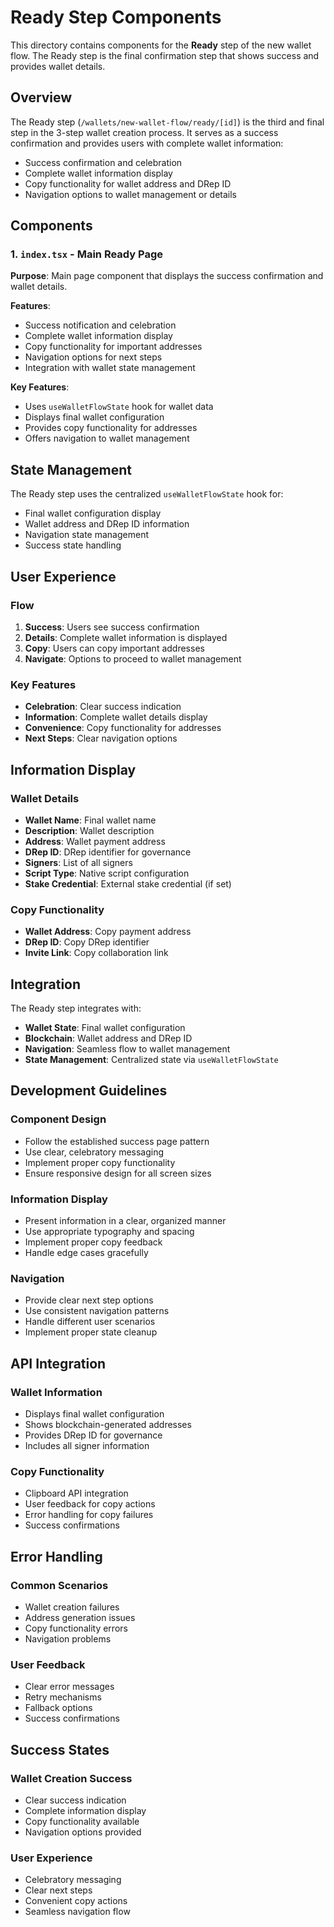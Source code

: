 # Ready Step Components

This directory contains components for the **Ready** step of the new wallet flow. The Ready step is the final confirmation step that shows success and provides wallet details.

## Overview

The Ready step (`/wallets/new-wallet-flow/ready/[id]`) is the third and final step in the 3-step wallet creation process. It serves as a success confirmation and provides users with complete wallet information:

- Success confirmation and celebration
- Complete wallet information display
- Copy functionality for wallet address and DRep ID
- Navigation options to wallet management or details

## Components

### 1. `index.tsx` - Main Ready Page
**Purpose**: Main page component that displays the success confirmation and wallet details.

**Features**:
- Success notification and celebration
- Complete wallet information display
- Copy functionality for important addresses
- Navigation options for next steps
- Integration with wallet state management

**Key Features**:
- Uses `useWalletFlowState` hook for wallet data
- Displays final wallet configuration
- Provides copy functionality for addresses
- Offers navigation to wallet management

## State Management

The Ready step uses the centralized `useWalletFlowState` hook for:
- Final wallet configuration display
- Wallet address and DRep ID information
- Navigation state management
- Success state handling

## User Experience

### Flow
1. **Success**: Users see success confirmation
2. **Details**: Complete wallet information is displayed
3. **Copy**: Users can copy important addresses
4. **Navigate**: Options to proceed to wallet management

### Key Features
- **Celebration**: Clear success indication
- **Information**: Complete wallet details display
- **Convenience**: Copy functionality for addresses
- **Next Steps**: Clear navigation options

## Information Display

### Wallet Details
- **Wallet Name**: Final wallet name
- **Description**: Wallet description
- **Address**: Wallet payment address
- **DRep ID**: DRep identifier for governance
- **Signers**: List of all signers
- **Script Type**: Native script configuration
- **Stake Credential**: External stake credential (if set)

### Copy Functionality
- **Wallet Address**: Copy payment address
- **DRep ID**: Copy DRep identifier
- **Invite Link**: Copy collaboration link

## Integration

The Ready step integrates with:
- **Wallet State**: Final wallet configuration
- **Blockchain**: Wallet address and DRep ID
- **Navigation**: Seamless flow to wallet management
- **State Management**: Centralized state via `useWalletFlowState`

## Development Guidelines

### Component Design
- Follow the established success page pattern
- Use clear, celebratory messaging
- Implement proper copy functionality
- Ensure responsive design for all screen sizes

### Information Display
- Present information in a clear, organized manner
- Use appropriate typography and spacing
- Implement proper copy feedback
- Handle edge cases gracefully

### Navigation
- Provide clear next step options
- Use consistent navigation patterns
- Handle different user scenarios
- Implement proper state cleanup

## API Integration

### Wallet Information
- Displays final wallet configuration
- Shows blockchain-generated addresses
- Provides DRep ID for governance
- Includes all signer information

### Copy Functionality
- Clipboard API integration
- User feedback for copy actions
- Error handling for copy failures
- Success confirmations

## Error Handling

### Common Scenarios
- Wallet creation failures
- Address generation issues
- Copy functionality errors
- Navigation problems

### User Feedback
- Clear error messages
- Retry mechanisms
- Fallback options
- Success confirmations

## Success States

### Wallet Creation Success
- Clear success indication
- Complete information display
- Copy functionality available
- Navigation options provided

### User Experience
- Celebratory messaging
- Clear next steps
- Convenient copy actions
- Seamless navigation flow
